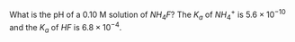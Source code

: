 What is the pH of a 0.10 M solution of $NH_4F$? The $K_a$ of $NH_4^+$ is $5.6 \times 10^{-10}$ and the $K_a$ of $HF$ is $6.8 \times 10^{-4}$.

